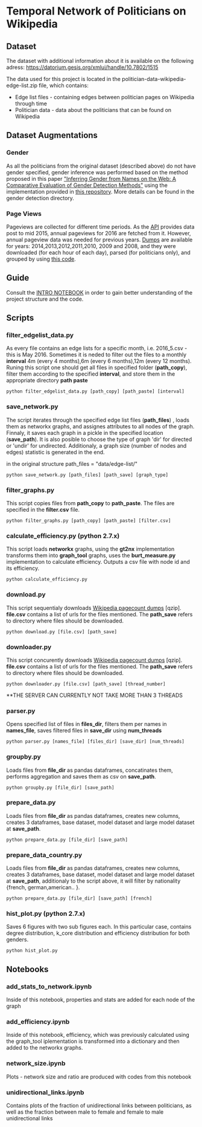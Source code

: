 # Temporal Network of Politicians on Wikipedia

## Dataset

The dataset with additional information about it is available on the following adress: https://datorium.gesis.org/xmlui/handle/10.7802/1515

The data used for this project is located in the politician-data-wikipedia-edge-list.zip file, which contains: 
* Edge list files - containing edges between politician pages on Wikipedia through time
* Politician data - data about the politicians that can be found on Wikipedia

## Dataset Augmentations

### Gender

As all the politicians from the original dataset (described above) do not have gender specified, gender inference was performed based on the method proposed in this paper ["Inferring Gender from Names on the Web: A Comparative Evaluation of Gender Detection Methods"](http://dl.acm.org/citation.cfm?doid=2872518.2889385) using the implementation provided in [this repository](https://github.com/gesiscss/image-gender-inference). More details can be found in the gender detection directory.

### Page Views

Pageviews are collected for different time periods. As the [API](https://wikitech.wikimedia.org/wiki/Analytics/AQS/Pageviews#The_API) provides data post to mid 2015, annual pageviews for 2016 are fetched from it. However, annual pageview data was needed for previous years. [Dumps](https://dumps.wikimedia.org/other/pagecounts-raw/) are available for years: 2014,2013,2012,2011,2010, 2009 and 2008, and they were downloaded (for each hour of each day), parsed (for politicians only), and grouped by using [this code](https://github.com/gesiscss/wiki-download-parse-page-views).  

## Guide

Consult the [INTRO NOTEBOOK](https://github.com/gesiscss/Wikipedia-Politician-Network/blob/master/INTRO%20NOTEBOOK.ipynb) in order to gain better understanding of the project structure and the code. 

## Scripts

### filter_edgelist_data.py 

As every file contains an edge lists for a specific month, i.e. 2016_5.csv - this is May 2016. Sometimes it is neded to filter out the files to a monthly **interval** 4m (every 4 months),6m (every 6 months),12m (every 12 months). Runing this script one should get all files in specified folder (**path_copy**), filter them according to the specified **interval**, and store them in the appropriate directory **path paste**

```{r, engine='bash', count_lines}
python filter_edgelist_data.py [path_copy] [path_paste] [interval]
```

### save_network.py 

The script iterates through the specified edge list files (**path_files**) , loads them as networkx graphs, and assignes attributes to all nodes of the graph. Finnaly, it saves each graph in a pickle in the specified location (**save_path**). It is also posible to choose the type of graph 'dir' for directed or 'undir' for undirected. Additionaly, a graph size (number of nodes and edges) statistic is generated in the end.

in the original structure path_files = "data/edge-list/"

```{r, engine='bash', count_lines}
python save_network.py [path_files] [path_save] [graph_type]
```

### filter_graphs.py 

This script copies files from **path_copy** to **path_paste**. The files are specified in the **filter.csv** file.

```{r, engine='bash', count_lines}
python filter_graphs.py [path_copy] [path_paste] [filter.csv]
```

### calculate_efficiency.py (python 2.7.x)

This script loads **networkx** graphs, using the **gt2nx** implementation transforms them into **graph_tool** graphs, uses the **burt_measure.py** implementation to calculate efficiency. Outputs a csv file with node id and its efficiency.

```{r, engine='bash', count_lines}
python calculate_efficiency.py
```

### download.py 

This script sequentialy  downloads [Wikipedia pagecount dumps](https://dumps.wikimedia.org/other/pagecounts-raw/) [qzip]. **file.csv** contains a list of urls for the files mentioned. The **path_save** refers to directory where files should be downloaded. 

```{r, engine='bash', count_lines}
python download.py [file.csv] [path_save]
```

### downloader.py 

This script concurently downloads [Wikipedia pagecount dumps](https://dumps.wikimedia.org/other/pagecounts-raw/) [qzip]. **file.csv** contains a list of urls for the files mentioned. The **path_save** refers to directory where files should be downloaded. 

```{r, engine='bash', count_lines}
python downloader.py [file.csv] [path_save] [thread_number]
```
**THE SERVER CAN CURRENTLY NOT TAKE MORE THAN 3 THREADS

### parser.py
Opens specified list of files in **files_dir**, filters them per names in **names_file**, saves filtered files in **save_dir** using **num_threads** 
```{r, engine='bash', count_lines}
python parser.py [names_file] [files_dir] [save_dir] [num_threads]
```

### groupby.py

Loads files from **file_dir** as pandas dataframes, concatinates them, performs aggregation and saves them as csv on **save_path**. 

```{r, engine='bash', count_lines}
python groupby.py [file_dir] [save_path] 
```

### prepare_data.py

Loads files from **file_dir** as pandas dataframes, creates new columns, creates 3 dataframes, base dataset, model dataset and large model dataset at **save_path**. 

```{r, engine='bash', count_lines}
python prepare_data.py [file_dir] [save_path] 
```

### prepare_data_country.py

Loads files from **file_dir** as pandas dataframes, creates new columns, creates 3 dataframes, base dataset, model dataset and large model dataset at **save_path**, additionaly to the script above, it will filter by nationality {french, german,american.. }. 

```{r, engine='bash', count_lines}
python prepare_data.py [file_dir] [save_path] [french] 
```

### hist_plot.py (python 2.7.x)

Saves 6 figures with two sub figures each. In this particular case, contains degree distribution, k_core distribution and efficiency distribution for both genders. 

```{r, engine='bash', count_lines}
python hist_plot.py
```

## Notebooks

### add_stats_to_network.ipynb 

Inside of this notebook, properties and stats are added for each node of the graph

### add_efficiency.ipynb 

Inside of this notebook, efficiency, which was previously calculated using the graph_tool iplementation is transformed into a dictionary and then added to the networkx graphs.

### network_size.ipynb 

Plots - network size and ratio are produced with codes from this notebook

### unidirectional_links.ipynb

Contains plots of the fraction of unidirectional links between politicians, as well as the fraction between male to female and female to male unidirectional links


